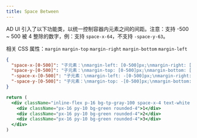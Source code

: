 ```yaml
---
title: Space Between
---
```


AD UI 引入了以下功能类，以统一控制容器内元素之间的间距。注意：支持 -500 ~ 500 被 4 整除的数字，例：支持 `space-x-64`，不支持 `-space-y-63`。

相关 CSS 属性：`margin` `margin-top` `margin-right` `margin-bottom` `margin-left`

```json classes
{
  "space-x-[0-500]": "子元素：\nmargin-left: [0-500]px;\nmargin-right: [0-500]px;",
  "space-y-[0-500]": "子元素：\nmargin-top: [0-500]px;\nmargin-bottom: [0-500]px;",
  "-space-x-[0-500]": "子元素：\nmargin-left: -[0-500]px;\nmargin-right: -[0-500]px;",
  "-space-y-[0-500]": "子元素：\nmargin-top: -[0-500]px;\nmargin-bottom: -[0-500]px;"
}
```

```jsx acss
return (
  <div className="inline-flex p-16 bg-tp-gray-100 space-x-4 text-white rounded-4">
    <div className="px-16 py-10 bg-green rounded-4">1</div>
    <div className="px-16 py-10 bg-green rounded-4">2</div>
    <div className="px-16 py-10 bg-green rounded-4">3</div>
  </div>
)
```
